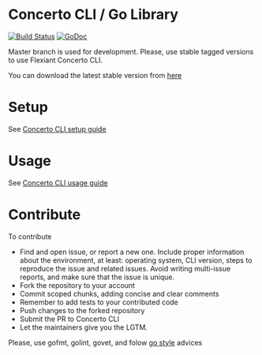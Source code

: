 # Concerto CLI / Go Library
[![Build Status](https://drone.io/github.com/flexiant/concerto/status.png)](https://drone.io/github.com/flexiant/concerto/latest) [![GoDoc](https://godoc.org/github.com/flexiant/concerto?status.png)](https://godoc.org/github.com/flexiant/concerto)

Master branch is used for development. Please, use stable tagged versions to use Flexiant Concerto CLI.

You can download the latest stable version from [here](https://drone.io/github.com/flexiant/concerto/latest)

# Setup
See [Concerto CLI setup guide][setup]

[setup]: .docs/setup.md
# Usage
See [Concerto CLI usage guide][usage]

[usage]: .docs/usage.md
# Contribute

To contribute
 - Find and open issue, or report a new one. Include proper information about the environment, at least: operating system, CLI version, steps to reproduce the issue and related issues. Avoid writing multi-issue reports, and make sure that the issue is unique.
 - Fork the repository to your account
 - Commit scoped chunks, adding concise and clear comments
 - Remember to add tests to your contributed code
 - Push changes to the forked repository
 - Submit the PR to Concerto CLI
 - Let the maintainers give you the LGTM.

Please, use gofmt, golint, govet, and folow [go style](https://github.com/golang/go/wiki/CodeReviewComments) advices

